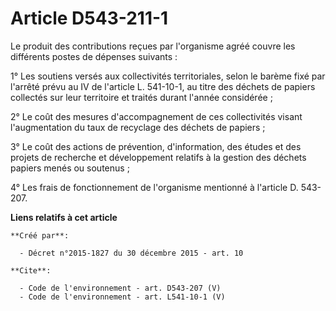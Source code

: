 # Article D543-211-1

Le produit des contributions reçues par l'organisme agréé couvre les différents postes de dépenses suivants :

1° Les soutiens versés aux collectivités territoriales, selon le barème fixé par l'arrêté prévu au IV de l'article L.
541-10-1, au titre des déchets de papiers collectés sur leur territoire et traités durant l'année considérée ;

2° Le coût des mesures d'accompagnement de ces collectivités visant l'augmentation du taux de recyclage des déchets de
papiers ;

3° Le coût des actions de prévention, d'information, des études et des projets de recherche et développement relatifs à la
gestion des déchets papiers menés ou soutenus ;

4° Les frais de fonctionnement de l'organisme mentionné à l'article D. 543-207.

**Liens relatifs à cet article**

	**Créé par**:

	  - Décret n°2015-1827 du 30 décembre 2015 - art. 10

	**Cite**:

	  - Code de l'environnement - art. D543-207 (V)
	  - Code de l'environnement - art. L541-10-1 (V)
